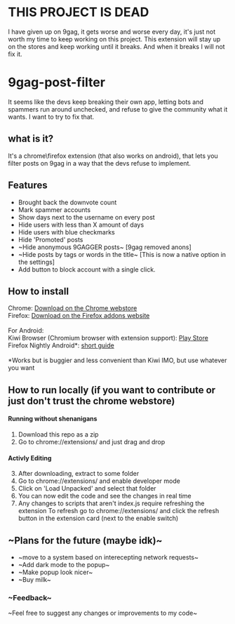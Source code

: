 # THIS PROJECT IS DEAD
I have given up on 9gag, it gets worse and worse every day, it's just not worth my time to keep working on this project. This extension will stay up on the stores and keep working until it breaks. And when it breaks I will not fix it. 

# 9gag-post-filter

It seems like the devs keep breaking their own app, letting bots and spammers run around unchecked, and refuse to give the community what it wants. I want to try to fix that.

##   what is it?
It's a chrome\firefox extension (that also works on android), that lets you filter posts on 9gag in a way that the devs refuse to implement. 

## Features

- Brought back the downvote count
- Mark spammer accounts
- Show days next to the username on every post
- Hide users with less than X amount of days
- Hide users with blue checkmarks
- Hide 'Promoted' posts
- ~Hide anonymous 9GAGGER posts~ [9gag removed anons]
- ~Hide posts by tags or words in the title~ [This is now a native option in the settings]
- Add button to block account with a single click.

## How to install
Chrome: [Download on the Chrome webstore](https://chrome.google.com/webstore/detail/9gag-post-filter/ajkipkkhchaaccpbpkclolpebkgbmodl)\
Firefox: [Download on the Firefox addons website](https://addons.mozilla.org/en-US/firefox/addon/9gag-post-filter/)
\
\
For Android:\
Kiwi Browser (Chromium browser with extension support): [Play Store](https://play.google.com/store/apps/details?id=com.kiwibrowser.browser)
\
Firefox Nightly Android*: [short guide](https://youtu.be/cknXID7rV7k)
\
\
*Works but is buggier and less convenient than Kiwi IMO, but use whatever you want

## How to run locally (if you want to contribute or just don't trust the chrome webstore)
#### Running without shenanigans
1. Download this repo as a zip
2. Go to chrome://extensions/ and just drag and drop

#### Activly Editing
3. After downloading, extract to some folder
4. Go to chrome://extensions/ and enable developer mode
5. Click on 'Load Unpacked' and select that folder
6. You can now edit the code and see the changes in real time
7. Any changes to scripts that aren't index.js require refreshing the extension
 To refresh go to chrome://extensions/ and click the refresh button in the extension card (next to the enable switch)

## ~Plans for the future (maybe idk)~
- ~move to a system based on interecepting network requests~
- ~Add dark mode to the popup~
- ~Make popup look nicer~
- ~Buy milk~


### ~Feedback~
~Feel free to suggest any changes or improvements to my code~
